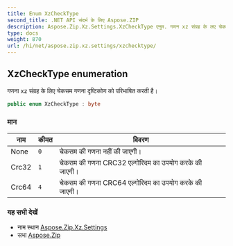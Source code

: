 ```yaml
---
title: Enum XzCheckType
second_title: .NET API संदर्भ के लिए Aspose.ZIP
description: Aspose.Zip.Xz.Settings.XzCheckType एनुम. गणन xz संग्रह के लए चेकसम गणन दृष्टकण क परभषत करत है
type: docs
weight: 870
url: /hi/net/aspose.zip.xz.settings/xzchecktype/
---
```

## XzCheckType enumeration

गणना xz संग्रह के लिए चेकसम गणना दृष्टिकोण को परिभाषित करती है।

```csharp
public enum XzCheckType : byte
```

### मान

| नाम | कीमत | विवरण |
| --- | --- | --- |
| None | `0` | चेकसम की गणना नहीं की जाएगी। |
| Crc32 | `1` | चेकसम की गणना CRC32 एल्गोरिदम का उपयोग करके की जाएगी। |
| Crc64 | `4` | चेकसम की गणना CRC64 एल्गोरिदम का उपयोग करके की जाएगी। |

### यह सभी देखें

* नाम स्थान [Aspose.Zip.Xz.Settings](../../aspose.zip.xz.settings/)
* सभा [Aspose.Zip](../../)


